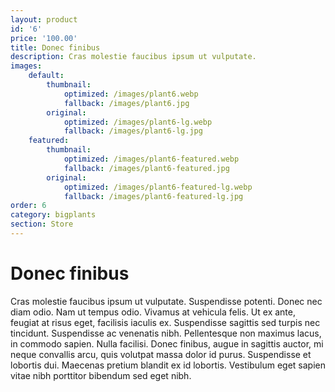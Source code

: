 ```yaml
---
layout: product
id: '6'
price: '100.00'
title: Donec finibus
description: Cras molestie faucibus ipsum ut vulputate.
images:
    default:
        thumbnail:
            optimized: /images/plant6.webp
            fallback: /images/plant6.jpg
        original:
            optimized: /images/plant6-lg.webp
            fallback: /images/plant6-lg.jpg
    featured: 
        thumbnail:
            optimized: /images/plant6-featured.webp
            fallback: /images/plant6-featured.jpg
        original:
            optimized: /images/plant6-featured-lg.webp
            fallback: /images/plant6-featured-lg.jpg
order: 6
category: bigplants
section: Store
---
```


# Donec finibus

Cras molestie faucibus ipsum ut vulputate. Suspendisse potenti. Donec nec diam odio. Nam ut tempus odio. Vivamus at vehicula felis. Ut ex ante, feugiat at risus eget, facilisis iaculis ex. Suspendisse sagittis sed turpis nec tincidunt. Suspendisse ac venenatis nibh. Pellentesque non maximus lacus, in commodo sapien. Nulla facilisi. Donec finibus, augue in sagittis auctor, mi neque convallis arcu, quis volutpat massa dolor id purus. Suspendisse et lobortis dui. Maecenas pretium blandit ex id lobortis. Vestibulum eget sapien vitae nibh porttitor bibendum sed eget nibh.